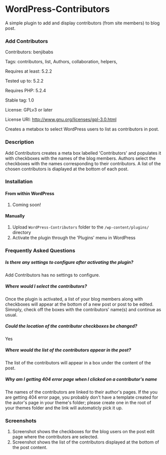 # WordPress-Contributors
A simple plugin to add and display contributors (from site members) to blog post.

### Add Contributors 
Contributors: benjibabs

Tags: contributors, list, Authors, collaboration, helpers, 

Requires at least: 5.2.2

Tested up to: 5.2.2

Requires PHP: 5.2.4

Stable tag: 1.0

License: GPLv3 or later

License URI: http://www.gnu.org/licenses/gpl-3.0.html

 
Creates a metabox to select WordPress users to list as contributors in post.
 
### Description
 
Add Contributors creates a meta box labelled 'Contributors' and populates it with checkboxes
with the names of the blog members. Authors select the checkboxes with the names corresponding
to their contributors. A list of the chosen contributors is diaplayed at the bottom of
each post.

### Installation 

#### From within WordPress 

1. Coming soon!

#### Manually 
 
1. Upload `WordPress-Contributors` folder to the `/wp-content/plugins/` directory
2. Activate the plugin through the 'Plugins' menu in WordPress
 
### Frequently Asked Questions
 
##### Is there any settings to configure after activating the plugin? 
 
Add Contributors has no settings to configure.
 
##### Where would I select the contributors? 

Once the plugin is activated, a list of your blog members along with checkboxes  will appear 
at the bottom of a new post or post to be edited. Simnply, check off the boxes with the contributors' name(s)
and continue as usual.

##### Could the location of the contributor checkboxes be changed? 
Yes

##### Where would the list of the contributors appear in the post? 

The list of the contributors will appear in a box under the content of the post.

##### Why am I getting 404 error page when I clicked on a contributor's name
The names of the contributors are linked to their author's pages. If the you are getting 
404 error page, you probably don't have a template created for the autor's page in your
theme's folder; please create one in the root of your themes folder and the link will automaticly pick it up.

### Screenshots
 
1. Screenshot shows the checkboxes for the blog users on the post edit page where the contributors are selected.
2. Screenshot shows the list of the contributors displayed at the bottom of the post content.
 

